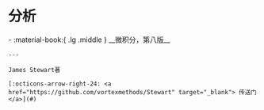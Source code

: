 # 分析

<div class="grid cards" markdown>
-   :material-book:{ .lg .middle } __微积分，第八版__

    ---

    James Stewart著

    [:octicons-arrow-right-24: <a href="https://github.com/vortexmethods/Stewart" target="_blank"> 传送门 </a>](#)


</div>
